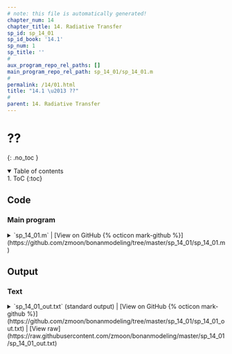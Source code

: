 ```yaml
---
# note: this file is automatically generated!
chapter_num: 14
chapter_title: 14. Radiative Transfer
sp_id: sp_14_01
sp_id_book: '14.1'
sp_num: 1
sp_title: ''
# 
aux_program_repo_rel_paths: []
main_program_repo_rel_path: sp_14_01/sp_14_01.m
# 
permalink: /14/01.html
title: "14.1 \u2013 ??"
# 
parent: 14. Radiative Transfer
---
```


# ??
{: .no_toc }

<details open markdown="block">
  <summary markdown=0 class="text-delta">Table of contents</summary>
1. ToC
{:toc}
</details>

## Code

### Main program

<details>
  <summary markdown="span">
    `sp_14_01.m`
    <span class="program-code-link-sep">|</span>
    [View on GitHub {% octicon mark-github %}](https://github.com/zmoon/bonanmodeling/tree/master/sp_14_01/sp_14_01.m)
  </summary>

```matlab
% Supplemental program 14.1

% -----------------------------------------------------------------------------
% Use Eqs. (14.25) and (14.26) to numerically integrate the function G(Z) over
% nine leaf inclination angles (in increments of 10 degrees) to calculate the
% direct beam extinction coefficient Kb. Leaf azimuth angles are randomly
% distributed (uniform PDF). Leaf angle classes are (5, 15, ..., 75, 85).
% -----------------------------------------------------------------------------

% --- Solar elevation angle and zenith angle

solar_elevation = 60;                               % degrees
solar_zenith = (90 - solar_elevation) * (pi / 180); % radians

% --- The variable "leaf" defines the leaf angle distribution

  leaf = 'Planophile';
% leaf = 'Erectophile';
% leaf = 'Plagiophile';
% leaf = 'Uniform';
% leaf = 'Spherical';

% leaf = 'Ellipsoidal - spherical';
% leaf = 'Ellipsoidal - horizontal';
% leaf = 'Ellipsoidal - vertical';

% --- Parameters for ellipsoidal leaf angle distribution

xe = 0;
switch leaf
   case 'Ellipsoidal - spherical'
   xe = 1;
   case 'Ellipsoidal - horizontal'
   xe = 100;
   case 'Ellipsoidal - vertical'
   xe = 0.01 ;
end

if (xe == 1)
   le = 2;
elseif (xe < 1)
   ee = sqrt(1 - xe*xe);
   le = xe + asin(ee) / ee;
elseif (xe > 1)
   ee = sqrt(1 - 1/(xe*xe));
   le = xe + log((1 + ee)/(1 - ee)) / (2 * ee * xe);
end

% --- Create leaf angle probability density function (leaf_pdf) in 0.1 degree increments.
% This is needed to calculate the fractional abundance of leaves in each 10 degree bin.

dleaf_angle = 0.1 * (pi / 180);     % Leaf angle increment (0.1 deg -> radians)

for i = 1:900
   leaf_pdf(i) = 0;
   ang1 = (i-1) * dleaf_angle;
   ang2 =  i    * dleaf_angle;
   angle = (ang1 + ang2) / 2;

   switch leaf
      case 'Planophile'
      leaf_pdf(i) = 2 / pi * (1 + cos(2*angle));

      case 'Erectophile'
      leaf_pdf(i) = 2 / pi * (1 - cos(2*angle));

      case 'Plagiophile'
      leaf_pdf(i) = 2 / pi * (1 - cos(4*angle));

      case 'Uniform'
      leaf_pdf(i) = 2 / pi;

      case 'Spherical'
      leaf_pdf(i) = sin(angle);

      case {'Ellipsoidal - spherical', 'Ellipsoidal - horizontal', 'Ellipsoidal - vertical'}
      leaf_pdf(i) = 2 * xe^3 * sin(angle) / (le * (cos(angle)^2 + xe^2 * sin(angle)^2)^2);
   end
end

% Average leaf angle

sum = 0;
ave = 0;
for i = 1:900
   ang1 = (i-1) * dleaf_angle;
   ang2 =  i    * dleaf_angle;
   angle = (ang1 + ang2) / 2;
   sum = sum + leaf_pdf(i) * dleaf_angle;
   ave = ave + angle * leaf_pdf(i) * dleaf_angle;
end

fprintf(' \n')
fprintf('Leaf type = %30s\n', leaf)
fprintf('Sum of leaf angle distribution = %15.4f\n', sum)
fprintf('Mean leaf angle = %15.4f\n', ave*180/pi)

% Relative leaf angle distribution (lad) in 9 10-degree bins (5, 15, ..., 75, 85).
% This is the fraction of leaves in each 10-degree bin.

for j = 1:9                      % 10-degree bin
   lad(j) = 0;
   for i = (j-1)*100+1:j*100     % Leaf angles that fall in this bin
      lad(j) = lad(j) + leaf_pdf(i) * dleaf_angle;
   end
end

% --- Numerically integrate G(Z) over the nine leaf inclination angles

sum = 0;
for i = 1:9
   ang1 = (i-1) * (10 * pi / 180);
   ang2 =  i    * (10 * pi / 180);
   leaf_angle = (ang1 + ang2) / 2;

   a = cos(solar_zenith) * cos(leaf_angle);
   b = sin(solar_zenith) * sin(leaf_angle);

   if (leaf_angle <= (pi/2-solar_zenith))
      Gfunc_i = a;
   else
      c = sqrt( sin(leaf_angle)^2 - cos(solar_zenith)^2 );
      Gfunc_i = 2 / pi * (a * asin(a/b) + c);
   end

   sum = sum + Gfunc_i * lad(i);
end

% G(Z) - projected leaf area normal to solar beam

Gfunc = sum;

% --- Extinction coefficient for direct beam

Kb = Gfunc / cos(solar_zenith);

% --- Now calculate G(Z) using Ross index

F1 = lad(1) + lad(2) + lad(3);
F2 = lad(4) + lad(5) + lad(6);
F3 = lad(7) + lad(8) + lad(9);
xl = 0.5 * (abs(0.134-F1) + abs(0.366-F2) + abs(0.5-F3));
if ((0.5-F3) < 0)
   xl = -xl;
end

xl = min(max(xl, -0.4), 0.6); 
phi1 = 0.5 - 0.633 * xl - 0.330 * xl^2;
phi2 = 0.877 * (1 - 2 * phi1);
Gfunc_xl = phi1 + phi2 * cos(solar_zenith);
Kb_xl = Gfunc_xl / cos(solar_zenith);

% --- Print output

fprintf('Solar zenith = %15.4f\n', solar_zenith*180/pi)
fprintf('G(Z) = %15.4f\n', Gfunc)
fprintf('Kb = %15.4f\n', Kb)
fprintf('Ross index = %15.4f\n', xl)
fprintf('G(Z) = %15.4f\n', Gfunc_xl)
fprintf('Kb = %15.4f\n', Kb_xl)
```
{: #main-program-code}

</details>



## Output



### Text
<details>
  <summary markdown="span">
    `sp_14_01_out.txt` (standard output)
    <span class="program-code-link-sep">|</span>
    [View on GitHub {% octicon mark-github %}](https://github.com/zmoon/bonanmodeling/tree/master/sp_14_01/sp_14_01_out.txt)
    <span class="program-code-link-sep">|</span>
    [View raw](https://raw.githubusercontent.com/zmoon/bonanmodeling/master/sp_14_01/sp_14_01_out.txt)
  </summary>

```
Leaf type =                     Planophile
Sum of leaf angle distribution =          1.0000
Mean leaf angle =         26.7622
Solar zenith =         30.0000
G(Z) =          0.7374
Kb =          0.8515
Ross index =          0.4750
G(Z) =          0.6947
Kb =          0.8022
```
{: .main-program-output-text-file}

</details>